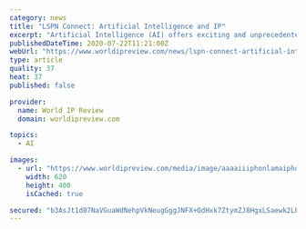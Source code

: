 ```yaml
---
category: news
title: "LSPN Connect: Artificial Intelligence and IP"
excerpt: "Artificial Intelligence (AI) offers exciting and unprecedented opportunities for life sciences and healthcare but also poses complex questions for the IP sector, as an LSPN Connect session discovered yesterday, July 21."
publishedDateTime: 2020-07-22T11:21:00Z
webUrl: "https://www.worldipreview.com/news/lspn-connect-artificial-intelligence-and-ip-19976"
type: article
quality: 37
heat: 37
published: false

provider:
  name: World IP Review
  domain: worldipreview.com

topics:
  - AI

images:
  - url: "https://www.worldipreview.com/media/image/aaaaiiiphonlamaiphoto.jpg"
    width: 620
    height: 400
    isCached: true

secured: "b3AsJt1d07NaVGuaWdNehpVkNeugGggJNFX+OdHxk7ZtymZJ8HgxLSaewk2LBsn/r/jf9h1viSyTt7rzqs9Og1Ky/ql2Zk+UidpTU7kOjnUTnqWJ8f6+Jn9Z2P55a4tH5zHbbsWa+mkm33yZayKxWbEGUYCzoUZ0FMrIPaTHuCDIDVmpgidaikAEefbzn07LkOwcldxXFFPMFJxtbCqOYv+MwxQYohDX6Wrg+Cb3KzkmCKwm2xUJNZyZwM06mPTehZ789+oBNGp9BthbR6SCZgYdgbCpwgUNZ8ha0Davg9Ac3H9G4oPQ2Pz5twydI/o+NzDqSfGuZ9deZNdF5J+7Kw==;7AU49GJma00E7DBP1xHDAg=="
---
```


